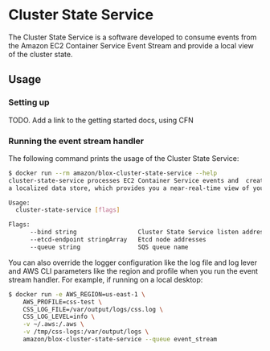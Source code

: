 # Cluster State Service 

The Cluster State Service is a software developed to consume events 
from the Amazon EC2 Container Service Event Stream and provide a 
local view of the cluster state.

## Usage

### Setting up
TODO. Add a link to the getting started docs, using CFN

### Running the event stream handler
The following command prints the usage of the Cluster State Service:
```bash
$ docker run --rm amazon/blox-cluster-state-service --help
cluster-state-service processes EC2 Container Service events and  creates
a localized data store, which provides you a near-real-time view of your cluster state.

Usage:
  cluster-state-service [flags]

Flags:
      --bind string                 Cluster State Service listen address
      --etcd-endpoint stringArray   Etcd node addresses
      --queue string                SQS queue name
```

You can also override the logger configuration like the log file and log lever
and AWS CLI parameters like the region and profile when you run the event stream
handler. For example, if running on a local desktop:
```bash
$ docker run -e AWS_REGION=us-east-1 \
    AWS_PROFILE=css-test \
    CSS_LOG_FILE=/var/output/logs/css.log \
    CSS_LOG_LEVEL=info \
    -v ~/.aws:/.aws \
    -v /tmp/css-logs:/var/output/logs \
    amazon/blox-cluster-state-service --queue event_stream
```
